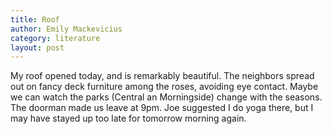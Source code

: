 ```yaml
---
title: Roof
author: Emily Mackevicius
category: literature
layout: post
---
```


My roof opened today, and is remarkably beautiful. The neighbors spread out on fancy deck furniture among the roses, avoiding eye contact. Maybe we can watch the parks (Central an Morningside) change with the seasons.  The doorman made us leave at 9pm. Joe suggested I do yoga there, but I may have stayed up too late for tomorrow morning again.

